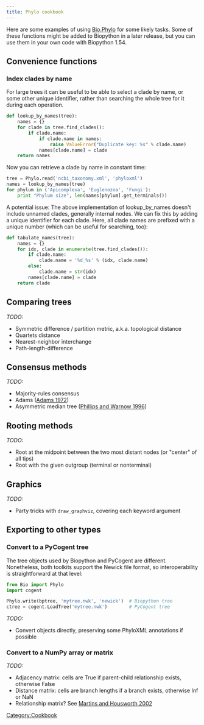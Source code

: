 ```yaml
---
title: Phylo cookbook
---
```


Here are some examples of using [Bio.Phylo](Phylo "wikilink") for some
likely tasks. Some of these functions might be added to Biopython in a
later release, but you can use them in your own code with Biopython
1.54.

Convenience functions
---------------------

### Index clades by name

For large trees it can be useful to be able to select a clade by name,
or some other unique identifier, rather than searching the whole tree
for it during each operation.

``` Python
def lookup_by_names(tree):
    names = {}
    for clade in tree.find_clades():
        if clade.name:
            if clade.name in names:
                raise ValueError("Duplicate key: %s" % clade.name)
            names[clade.name] = clade
    return names
```

Now you can retrieve a clade by name in constant time:

``` Python
tree = Phylo.read('ncbi_taxonomy.xml', 'phyloxml')
names = lookup_by_names(tree)
for phylum in ('Apicomplexa', 'Euglenozoa', 'Fungi'):
    print "Phylum size", len(names[phylum].get_terminals())
```

A potential issue: The above implementation of lookup\_by\_names doesn't
include unnamed clades, generally internal nodes. We can fix this by
adding a unique identifier for each clade. Here, all clade names are
prefixed with a unique number (which can be useful for searching, too):

``` Python
def tabulate_names(tree):
    names = {}
    for idx, clade in enumerate(tree.find_clades()):
        if clade.name:
            clade.name = '%d_%s' % (idx, clade.name)
        else:
            clade.name = str(idx)
        names[clade.name] = clade
    return clade
```

Comparing trees
---------------

*TODO:*

-   Symmetric difference / partition metric, a.k.a. topological distance
-   Quartets distance
-   Nearest-neighbor interchange
-   Path-length-difference

Consensus methods
-----------------

*TODO:*

-   Majority-rules consensus
-   Adams ([Adams
    1972](http://www.faculty.biol.ttu.edu/Strauss/Phylogenetics/Readings/Adams1972.pdf))
-   Asymmetric median tree ([Phillips and Warnow
    1996](http://www.springerlink.com/content/y1x70058822qg257/))

Rooting methods
---------------

*TODO:*

-   Root at the midpoint between the two most distant nodes (or "center"
    of all tips)
-   Root with the given outgroup (terminal or nonterminal)

Graphics
--------

*TODO:*

-   Party tricks with `draw_graphviz`, covering each keyword argument

Exporting to other types
------------------------

### Convert to a PyCogent tree

The tree objects used by Biopython and PyCogent are different.
Nonetheless, both toolkits support the Newick file format, so
interoperability is straightforward at that level:

``` Python
from Bio import Phylo
import cogent

Phylo.write(bptree, 'mytree.nwk', 'newick')  # Biopython tree
ctree = cogent.LoadTree('mytree.nwk')        # PyCogent tree
```

*TODO:*

-   Convert objects directly, preserving some PhyloXML annotations if
    possible

### Convert to a NumPy array or matrix

*TODO:*

-   Adjacency matrix: cells are True if parent-child relationship
    exists, otherwise False
-   Distance matrix: cells are branch lengths if a branch exists,
    otherwise Inf or NaN
-   Relationship matrix? See [Martins and Housworth
    2002](http://www.jstor.org/stable/3070822)

<Category:Cookbook>
